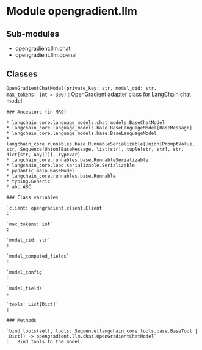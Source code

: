 Module opengradient.llm
=======================

Sub-modules
-----------
* opengradient.llm.chat
* opengradient.llm.openai

Classes
-------

`OpenGradientChatModel(private_key: str, model_cid: str, max_tokens: int = 300)`
:   OpenGradient adapter class for LangChain chat model

    ### Ancestors (in MRO)

    * langchain_core.language_models.chat_models.BaseChatModel
    * langchain_core.language_models.base.BaseLanguageModel[BaseMessage]
    * langchain_core.language_models.base.BaseLanguageModel
    * langchain_core.runnables.base.RunnableSerializable[Union[PromptValue, str, Sequence[Union[BaseMessage, list[str], tuple[str, str], str, dict[str, Any]]]], TypeVar]
    * langchain_core.runnables.base.RunnableSerializable
    * langchain_core.load.serializable.Serializable
    * pydantic.main.BaseModel
    * langchain_core.runnables.base.Runnable
    * typing.Generic
    * abc.ABC

    ### Class variables

    `client: opengradient.client.Client`
    :

    `max_tokens: int`
    :

    `model_cid: str`
    :

    `model_computed_fields`
    :

    `model_config`
    :

    `model_fields`
    :

    `tools: List[Dict]`
    :

    ### Methods

    `bind_tools(self, tools: Sequence[langchain_core.tools.base.BaseTool | Dict]) ‑> opengradient.llm.chat.OpenGradientChatModel`
    :   Bind tools to the model.